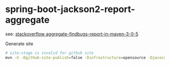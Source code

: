 # spring-boot-jackson2-report-aggregate

see: [stackoverflow aggregate-findbugs-report-in-maven-3-0-5](https://stackoverflow.com/questions/34829200/aggregate-findbugs-report-in-maven-3-0-5)  

Generate site
```bash
# site:stage is invalid for github site
mvn -U -Dgithub-site-publish=false -Dinfrastructure=opensource -Djacoco=true -Dsite=true clean package site site:stage
```
